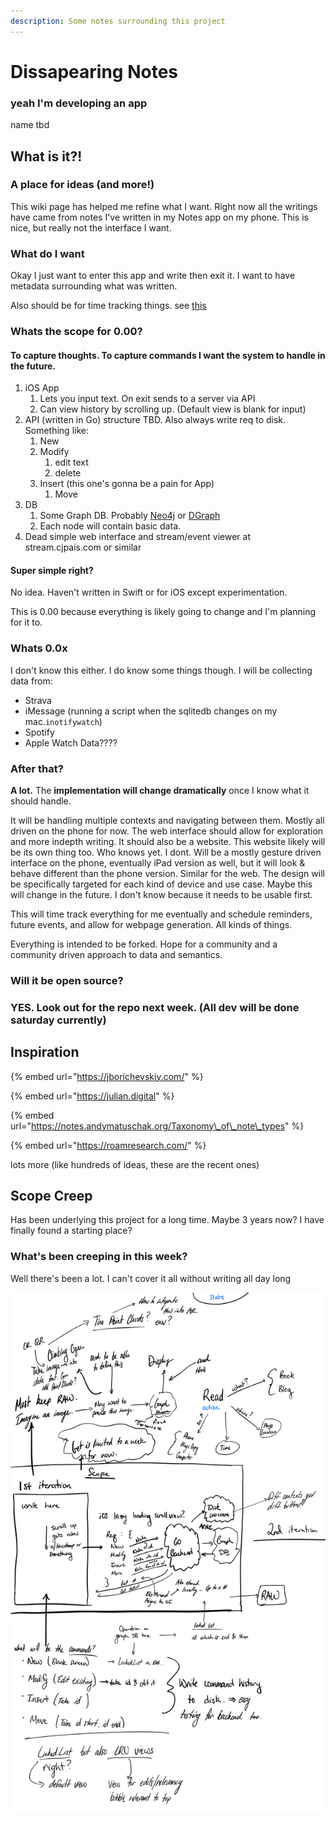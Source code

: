 ```yaml
---
description: Some notes surrounding this project
---
```


# Dissapearing Notes

### yeah I'm developing an app

name tbd

## What is it?!

### A place for ideas \(and more!\)

This wiki page has helped me refine what I want. Right now all the writings have came from notes I've written in my Notes app on my phone. This is nice, but really not the interface I want. 

### What do I want

Okay I just want to enter this app and write then exit it. I want to have metadata surrounding what was written.

Also should be for time tracking things. see [this](https://julian.digital/)

### Whats the scope for 0.00?

#### To capture thoughts. To capture commands I want the system to handle in the future.

1. iOS App
   1. Lets you input text. On exit sends to a server via API
   2. Can view history by scrolling up. \(Default view is blank for input\)
2. API \(written in Go\) structure TBD. Also always write req to disk. Something like:
   1. New
   2. Modify
      1. edit text
      2. delete
   3. Insert \(this one's gonna be a pain for App\)
      1. Move
3. DB
   1. Some Graph DB. Probably [Neo4j](https://neo4j.com/) or [DGraph](https://dgraph.io/)
   2. Each node will contain basic data.
4. Dead simple web interface and stream/event viewer at stream.cjpais.com or similar

#### Super simple right?

No idea. Haven't written in Swift or for iOS except experimentation.

This is 0.00 because everything is likely going to change and I'm planning for it to.

### Whats 0.0x

I don't know this either. I do know some things though. I will be collecting data from:

* Strava
* iMessage \(running a script when the sqlitedb changes on my mac.`inotifywatch`\) 
* Spotify
* Apple Watch Data????

### After that?

**A lot.** The **implementation will change dramatically** once I know what it should handle.

It will be handling multiple contexts and navigating between them. Mostly all driven on the phone for now. The web interface should allow for exploration and more indepth writing. It should also be a website. This website likely will be its own thing too. Who knows yet. I dont. Will be a mostly gesture driven interface on the phone, eventually iPad version as well, but it will look & behave different than the phone version. Similar for the web. The design will be specifically targeted for each kind of device and use case. Maybe this will change in the future. I don't know because it needs to be usable first.

This will time track everything for me eventually and schedule reminders, future events, and allow for webpage generation. All kinds of things.

Everything is intended to be forked. Hope for a community and a community driven approach to data and semantics. 

### Will it be open source? 

### YES. Look out for the repo next week. \(All dev will be done saturday currently\)

## Inspiration

{% embed url="https://jborichevskiy.com/" %}

{% embed url="https://julian.digital" %}

{% embed url="https://notes.andymatuschak.org/Taxonomy\_of\_note\_types" %}

{% embed url="https://roamresearch.com/" %}

lots more \(like hundreds of ideas, these are the recent ones\)

## Scope Creep

Has been underlying this project for a long time. Maybe 3 years now? I have finally found a starting place?

### What's been creeping in this week?

Well there's been a lot. I can't cover it all without writing all day long

![How scope creeps in 20 minutes. Notice the scope.](../../.gitbook/assets/screen-shot-2020-03-22-at-12.38.15-pm.png)




